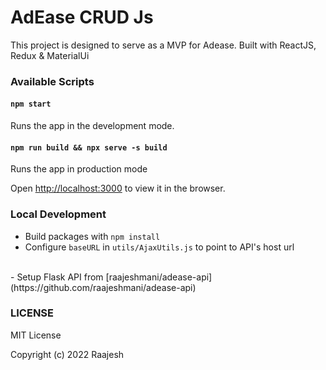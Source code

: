 # AdEase CRUD Js
This project is designed to serve as a MVP for Adease. Built with ReactJS, Redux & MaterialUi

### Available Scripts

#### `npm start`

Runs the app in the development mode.<br />

#### `npm run build && npx serve -s build`

Runs the app in production mode

Open [http://localhost:3000](http://localhost:3000) to view it in the browser.
### Local Development

- Build packages with `npm install`
- Configure `baseURL` in `utils/AjaxUtils.js` to point to API's host url
<br />
- Setup Flask API from [raajeshmani/adease-api](https://github.com/raajeshmani/adease-api)

### LICENSE
MIT License

Copyright (c) 2022 Raajesh